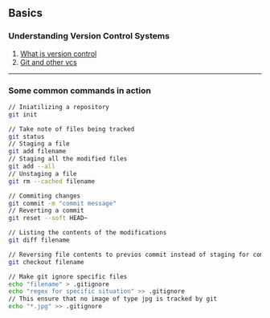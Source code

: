 ## Basics

### Understanding Version Control Systems

1. [What is version control](https://git-scm.com/book/en/v2/Getting-Started-About-Version-Control)
2. [Git and other vcs](https://git-scm.com/book/en/v2/Getting-Started-Git-Basics)

---

### Some common commands in action

```bash
// Iniatilizing a repository
git init

// Take note of files being tracked
git status
// Staging a file
git add filename
// Staging all the modified files
git add --all
// Unstaging a file
git rm --cached filename

// Commiting changes
git commit -m "commit message"
// Reverting a commit
git reset --soft HEAD~

// Listing the contents of the modifications
git diff filename

// Reversing file contents to previos commit instead of staging for commit
git checkout filename

// Make git ignore specific files
echo "filename" > .gitignore
echo "regex for specific situation" >> .gitignore
// This ensure that no image of type jpg is tracked by git
echo "*.jpg" >> .gitignore
```
